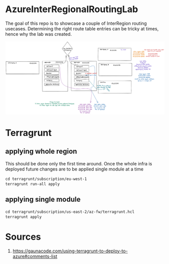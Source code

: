 # AzureInterRegionalRoutingLab
The goal of this repo is to showcase a couple of InterRegion routing usecases. Determining the right route table entries can be tricky at times, hence why the lab was created.

![Excalidraw](docs/diagrams/AzureInterRegionalRoutingLab.png)



# Terragrunt
## applying whole region
This should be done only the first time around. Once the whole infra is deployed future changes are to be applied single module at a time
```
cd terragrunt/subscription/eu-west-1
terragrunt run-all apply
```
## applying single module
```
cd terragrunt/subscription/us-east-2/az-fw/terragrunt.hcl
terragrunt apply
```


# Sources
1. https://gaunacode.com/using-terragrunt-to-deploy-to-azure#comments-list


